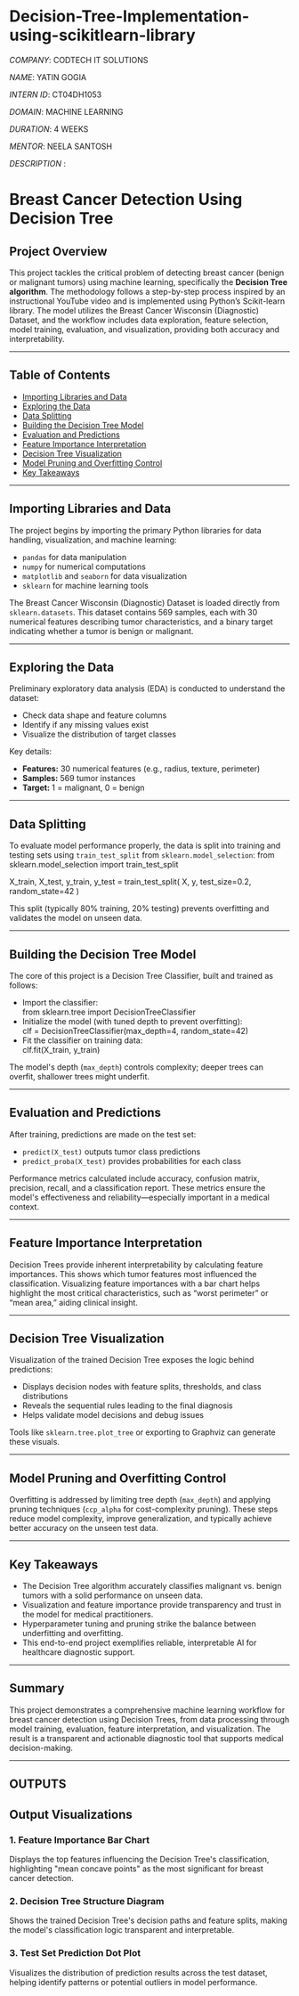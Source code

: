 # Decision-Tree-Implementation-using-scikitlearn-library

*COMPANY*: CODTECH IT SOLUTIONS

*NAME*: YATIN GOGIA

*INTERN ID*: CT04DH1053

*DOMAIN*: MACHINE LEARNING

*DURATION*: 4 WEEKS

*MENTOR*: NEELA SANTOSH

*DESCRIPTION* :
# Breast Cancer Detection Using Decision Tree

## Project Overview

This project tackles the critical problem of detecting breast cancer (benign or malignant tumors) using machine learning, specifically the **Decision Tree algorithm**. The methodology follows a step-by-step process inspired by an instructional YouTube video and is implemented using Python’s Scikit-learn library. The model utilizes the Breast Cancer Wisconsin (Diagnostic) Dataset, and the workflow includes data exploration, feature selection, model training, evaluation, and visualization, providing both accuracy and interpretability.

---

## Table of Contents

- [Importing Libraries and Data](#importing-libraries-and-data)  
- [Exploring the Data](#exploring-the-data)  
- [Data Splitting](#data-splitting)  
- [Building the Decision Tree Model](#building-the-decision-tree-model)  
- [Evaluation and Predictions](#evaluation-and-predictions)  
- [Feature Importance Interpretation](#feature-importance-interpretation)  
- [Decision Tree Visualization](#decision-tree-visualization)  
- [Model Pruning and Overfitting Control](#model-pruning-and-overfitting-control)  
- [Key Takeaways](#key-takeaways)  

---

## Importing Libraries and Data

The project begins by importing the primary Python libraries for data handling, visualization, and machine learning:

- `pandas` for data manipulation  
- `numpy` for numerical computations  
- `matplotlib` and `seaborn` for data visualization  
- `sklearn` for machine learning tools  

The Breast Cancer Wisconsin (Diagnostic) Dataset is loaded directly from `sklearn.datasets`. This dataset contains 569 samples, each with 30 numerical features describing tumor characteristics, and a binary target indicating whether a tumor is benign or malignant.

---

## Exploring the Data

Preliminary exploratory data analysis (EDA) is conducted to understand the dataset:

- Check data shape and feature columns  
- Identify if any missing values exist  
- Visualize the distribution of target classes  

Key details:
- **Features:** 30 numerical features (e.g., radius, texture, perimeter)  
- **Samples:** 569 tumor instances  
- **Target:** 1 = malignant, 0 = benign  

---

## Data Splitting

To evaluate model performance properly, the data is split into training and testing sets using `train_test_split` from `sklearn.model_selection`:
from sklearn.model_selection import train_test_split

X_train, X_test, y_train, y_test = train_test_split(
X, y, test_size=0.2, random_state=42
)

This split (typically 80% training, 20% testing) prevents overfitting and validates the model on unseen data.

---

## Building the Decision Tree Model

The core of this project is a Decision Tree Classifier, built and trained as follows:

- Import the classifier:  
from sklearn.tree import DecisionTreeClassifier
- Initialize the model (with tuned depth to prevent overfitting):  
clf = DecisionTreeClassifier(max_depth=4, random_state=42)
- Fit the classifier on training data:  
clf.fit(X_train, y_train)

The model's depth (`max_depth`) controls complexity; deeper trees can overfit, shallower trees might underfit.

---

## Evaluation and Predictions

After training, predictions are made on the test set:

- `predict(X_test)` outputs tumor class predictions  
- `predict_proba(X_test)` provides probabilities for each class  

Performance metrics calculated include accuracy, confusion matrix, precision, recall, and a classification report. These metrics ensure the model's effectiveness and reliability—especially important in a medical context.

---

## Feature Importance Interpretation

Decision Trees provide inherent interpretability by calculating feature importances. This shows which tumor features most influenced the classification. Visualizing feature importances with a bar chart helps highlight the most critical characteristics, such as “worst perimeter” or “mean area,” aiding clinical insight.

---

## Decision Tree Visualization

Visualization of the trained Decision Tree exposes the logic behind predictions:

- Displays decision nodes with feature splits, thresholds, and class distributions  
- Reveals the sequential rules leading to the final diagnosis  
- Helps validate model decisions and debug issues  

Tools like `sklearn.tree.plot_tree` or exporting to Graphviz can generate these visuals.

---

## Model Pruning and Overfitting Control

Overfitting is addressed by limiting tree depth (`max_depth`) and applying pruning techniques (`ccp_alpha` for cost-complexity pruning). These steps reduce model complexity, improve generalization, and typically achieve better accuracy on the unseen test data.

---

## Key Takeaways

- The Decision Tree algorithm accurately classifies malignant vs. benign tumors with a solid performance on unseen data.  
- Visualization and feature importance provide transparency and trust in the model for medical practitioners.  
- Hyperparameter tuning and pruning strike the balance between underfitting and overfitting.  
- This end-to-end project exemplifies reliable, interpretable AI for healthcare diagnostic support.

---

## Summary

This project demonstrates a comprehensive machine learning workflow for breast cancer detection using Decision Trees, from data processing through model training, evaluation, feature interpretation, and visualization. The result is a transparent and actionable diagnostic tool that supports medical decision-making.

---

## OUTPUTS
## Output Visualizations

### 1. Feature Importance Bar Chart
Displays the top features influencing the Decision Tree's classification, highlighting "mean concave points" as the most significant for breast cancer detection.

### 2. Decision Tree Structure Diagram
Shows the trained Decision Tree's decision paths and feature splits, making the model's classification logic transparent and interpretable.

### 3. Test Set Prediction Dot Plot
Visualizes the distribution of prediction results across the test dataset, helping identify patterns or potential outliers in model performance.









